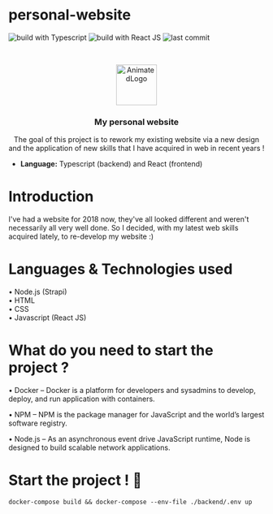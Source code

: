 # personal-website

![build with Typescript](https://img.shields.io/badge/Build%20with-Typescript-green)
![build with React JS](https://img.shields.io/badge/Build%20with-React%20JS-green)
![last commit](https://img.shields.io/github/last-commit/AnthoniMarie/personal-website)

<!-- PROJECT LOGO -->
<br />
<p align="center">
  <a href="https://anthoni-marie.fr">
    <img src="https://s.anthoni-marie.fr/m_w/2021/img/logo-black.png" alt="AnimatedLogo" width="80" height="80">
  </a>

<h3 align="center">My personal website</h3>

  <p align="center">
    The goal of this project is to rework my existing website via a new design and the application of new skills that I have acquired in web in recent years !  </p>
</p>


- **Language:** Typescript (backend) and React (frontend)

# Introduction

I've had a website for 2018 now, they've all looked different and weren't necessarily all very well done. So I decided, with my latest web skills acquired lately, to re-develop my website :)
# Languages & Technologies used

•	Node.js (Strapi)<br>
•	HTML<br>
•	CSS<br>
•	Javascript (React JS)<br>

# What do you need to start the project ?

•	Docker – Docker is a platform for developers and sysadmins to develop, deploy, and run application with containers. <br>

•	NPM – NPM is the package manager for JavaScript and the world’s largest software registry. <br>

•	Node.js – As an asynchronous event drive JavaScript runtime, Node is designed to build scalable network applications. <br>


# Start the project ! 🐳

```docker-compose build && docker-compose --env-file ./backend/.env up```